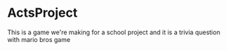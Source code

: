 # ActsProject
This is a game we're making for a school project and it is a trivia question with mario bros game

